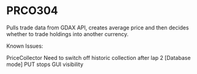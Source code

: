 # PRCO304

Pulls trade data from GDAX API, creates average price and then decides
whether to trade holdings into another currency.

Known Issues:

PriceCollector
Need to switch off historic collection after lap 2
[Database mode] PUT stops GUI visibility
